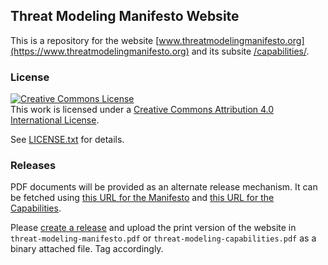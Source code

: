 ## Threat Modeling Manifesto Website

This is a repository for the website [www.threatmodelingmanifesto.org](https://www.threatmodelingmanifesto.org) and its subsite [/capabilities/](https://www.threatmodelingmanifesto.org/capabilities/).

### License

<a rel="license" href="http://creativecommons.org/licenses/by/4.0/"><img alt="Creative Commons License" style="border-width:0" src="https://i.creativecommons.org/l/by/4.0/88x31.png" /></a><br />This work is licensed under a <a rel="license" href="http://creativecommons.org/licenses/by/4.0/">Creative Commons Attribution 4.0 International License</a>.

See [LICENSE.txt](LICENSE.txt) for details.

### Releases
PDF documents will be provided as an alternate release mechanism. It can be fetched using [this URL for the Manifesto](https://github.com/Threat-Modeling-Manifesto/threat-modeling-manifesto/releases/latest/download/threat-modeling-manifesto.pdf) and [this URL for the Capabilities](https://github.com/Threat-Modeling-Manifesto/threat-modeling-manifesto/releases/latest/download/threat-modeling-capabilities.pdf).

Please [create a release](https://github.com/Threat-Modeling-Manifesto/threat-modeling-manifesto/releases/new) and upload the print version of the website in `threat-modeling-manifesto.pdf` or `threat-modeling-capabilities.pdf` as a binary attached file. Tag accordingly.

